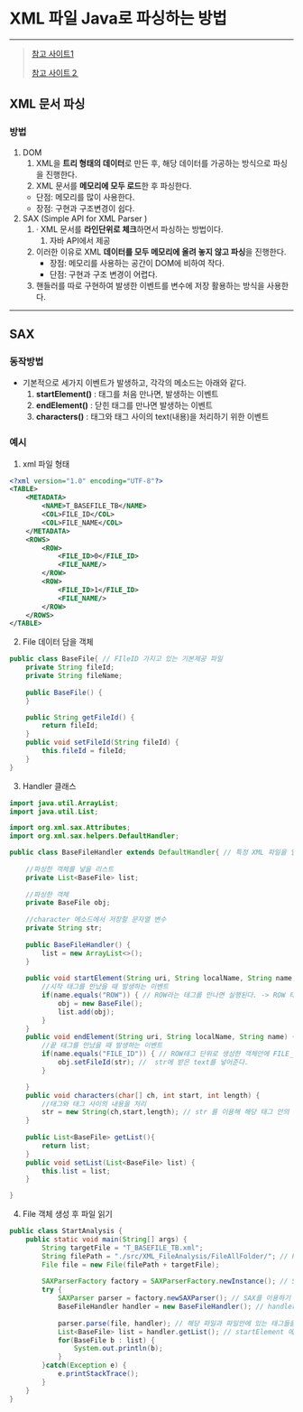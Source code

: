 # XML 파일 Java로 파싱하는 방법

---

>[참고 사이트1](https://scshim.tistory.com/462)
>
>[참고 사이트２](https://sangwoo0727.github.io/java/JAVA-29_SAXParser/)

## XML 문서 파싱

### 방법

1. DOM
   1.  XML을 **트리 형태의 데이터**로 만든 후, 해당 데이터를 가공하는 방식으로 파싱을 진행한다.
   2.  XML 문서를 **메모리에 모두 로드**한 후 파싱한다.
      - 단점: 메모리를 많이 사용한다.
      - 장점: 구현과 구조변경이 쉽다.
2. SAX (Simple API for XML Parser )
   1. · XML 문서를 **라인단위로 체크**하면서 파싱하는 방법이다.
      1. 자바 API에서 제공
   2. 이러한 이유로 XML **데이터를 모두 메모리에 올려 놓지 않고 파싱**을 진행한다.
      - 장점: 메모리를 사용하는 공간이 DOM에 비하여 작다.
      - 단점: 구현과 구조 변경이 어렵다.
   3. 핸들러를 따로 구현하여 발생한 이벤트를 변수에 저장 활용하는 방식을 사용한다.  

---

## SAX

### 동작방법

- 기본적으로 세가지 이벤트가 발생하고, 각각의 메소드는 아래와 같다.
  1. **startElement()** : 태그를 처음 만나면, 발생하는 이벤트
  2. **endElement()** : 닫힌 태그를 만나면 발생하는 이벤트
  3. **characters()** : 태그와 태그 사이의 text(내용)을 처리하기 위한 이벤트

### 예시

1. xml 파일 형태

```xml
<?xml version="1.0" encoding="UTF-8"?>
<TABLE>
    <METADATA>
        <NAME>T_BASEFILE_TB</NAME>
        <COL>FILE_ID</COL>
        <COL>FILE_NAME</COL>
    </METADATA>
    <ROWS>
        <ROW>
            <FILE_ID>0</FILE_ID>
            <FILE_NAME/>
        </ROW>
        <ROW>
            <FILE_ID>1</FILE_ID>
            <FILE_NAME/>
        </ROW>
    </ROWS>
</TABLE>
```

2. File 데이터 담을 객체 

```java
public class BaseFile{ // FIleID 가지고 있는 기본제공 파일 
	private String fileId;
	private String fileName;
    
	public BaseFile() {
	}

	public String getFileId() {
		return fileId;
	}
	public void setFileId(String fileId) {
		this.fileId = fileId;
	}
}
```

3. Handler 클래스 

```java
import java.util.ArrayList;
import java.util.List;

import org.xml.sax.Attributes;
import org.xml.sax.helpers.DefaultHandler;

public class BaseFileHandler extends DefaultHandler{ // 특정 XML 파일을 열어서 태그별로 어떻게 처리할 것인지를 결정하는 클래스 
	
	//파싱한 객체를 넣을 리스트
	private List<BaseFile> list;
	
	//파싱한 객체
	private BaseFile obj;
	
	//character 메소드에서 저장할 문자열 변수
	private String str;
	
	public BaseFileHandler() {
		list = new ArrayList<>();
	}
	
	public void startElement(String uri, String localName, String name, Attributes att) {
		//시작 태그를 만났을 때 발생하는 이벤트
		if(name.equals("ROW")) { // ROW라는 태그를 만나면 실행된다. -> ROW 태그단위로 객체 생성
			obj = new BaseFile(); 
			list.add(obj);
		}
	}
	public void endElement(String uri, String localName, String name) {
		//끝 태그를 만났을 때 발생하는 이벤트 
		if(name.equals("FILE_ID")) { // ROW태그 단위로 생성한 객체안에 FILE_ID 라는 프로퍼티에 값을 넣는다. 
			obj.setFileId(str); //  str에 받은 text를 넣어준다. 
		}

	}
	public void characters(char[] ch, int start, int length) { 
		//태그와 태그 사이의 내용을 처리
		str = new String(ch,start,length); // str 를 이용해 해당 태그 안의 text를 받아온다. 
	}
    
    public List<BaseFile> getList(){
		return list;
	}
	public void setList(List<BaseFile> list) {
		this.list = list;
	}

}
```

4. File 객체 생성 후 파일 읽기 

```java
public class StartAnalysis {
	public static void main(String[] args) {
		String targetFile = "T_BASEFILE_TB.xml";
		String filePath = "./src/XML_FileAnalysis/FileAllFolder/"; // Paths.get("").toAbsolutePath()
		File file = new File(filePath + targetFile);
        
		SAXParserFactory factory = SAXParserFactory.newInstance(); // SAX를 이용하기 위해 필요 
		try {
			SAXParser parser = factory.newSAXParser(); // SAX를 이용하기 위해 필요 
			BaseFileHandler handler = new BaseFileHandler(); // handler객체 생성 
            
			parser.parse(file, handler); // 해당 파일과 파일안에 있는 태그들을 handler를 통해 제어 
			List<BaseFile> list = handler.getList(); // startElement 에 설정한 단위로 생성된 객체들이 리스트 형태로 들어가있다.
			for(BaseFile b : list) { 
				System.out.println(b);
			}
		}catch(Exception e) {
			e.printStackTrace();
		}
	}
}
```

